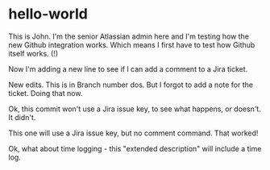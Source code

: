 # hello-world

This is John. I'm the senior Atlassian admin here and I'm testing how the new Github integration works. Which means I first have to test how Github itself works. (!)

Now I'm adding a new line to see if I can add a comment to a Jira ticket.

New edits. This is in Branch number dos. 
But I forgot to add a note for the ticket. Doing that now.

Ok, this commit won't use a Jira issue key, to see what happens, or doesn't.
It didn't. 

This one will use a Jira issue key, but no comment command.
That worked!

Ok, what about time logging - this "extended description" will include a time log.
